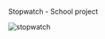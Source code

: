 Stopwatch - School project

![stopwatch](https://user-images.githubusercontent.com/35643276/41025582-8f4cb486-6972-11e8-8844-b86e02b78da9.png)
